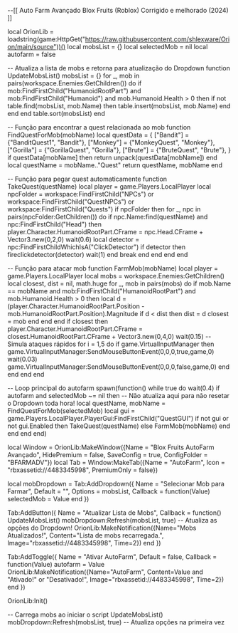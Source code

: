 --[[ 
  Auto Farm Avançado Blox Fruits (Roblox)
  Corrigido e melhorado (2024)
]]

local OrionLib = loadstring(game:HttpGet("https://raw.githubusercontent.com/shlexware/Orion/main/source"))()
local mobsList = {}
local selectedMob = nil
local autofarm = false

-- Atualiza a lista de mobs e retorna para atualização do Dropdown
function UpdateMobsList()
    mobsList = {}
    for _, mob in pairs(workspace.Enemies:GetChildren()) do
        if mob:FindFirstChild("HumanoidRootPart") and mob:FindFirstChild("Humanoid") and mob.Humanoid.Health > 0 then
            if not table.find(mobsList, mob.Name) then
                table.insert(mobsList, mob.Name)
            end
        end
    end
    table.sort(mobsList)
end

-- Função para encontrar a quest relacionada ao mob
function FindQuestForMob(mobName)
    local questData = {
        ["Bandit"] = {"BanditQuest1", "Bandit"},
        ["Monkey"] = {"MonkeyQuest", "Monkey"},
        ["Gorilla"] = {"GorillaQuest", "Gorilla"},
        ["Brute"] = {"BruteQuest", "Brute"},
    }
    if questData[mobName] then
        return unpack(questData[mobName])
    end
    local questName = mobName.."Quest"
    return questName, mobName
end

-- Função para pegar quest automaticamente
function TakeQuest(questName)
    local player = game.Players.LocalPlayer
    local npcFolder = workspace:FindFirstChild("NPCs") or workspace:FindFirstChild("QuestNPCs") or workspace:FindFirstChild("Quests")
    if npcFolder then
        for _, npc in pairs(npcFolder:GetChildren()) do
            if npc.Name:find(questName) and npc:FindFirstChild("Head") then
                player.Character.HumanoidRootPart.CFrame = npc.Head.CFrame + Vector3.new(0,2,0)
                wait(0.6)
                local detector = npc:FindFirstChildWhichIsA("ClickDetector")
                if detector then
                    fireclickdetector(detector)
                    wait(1)
                end
                break
            end
        end
    end
end

-- Função para atacar mob
function FarmMob(mobName)
    local player = game.Players.LocalPlayer
    local mobs = workspace.Enemies:GetChildren()
    local closest, dist = nil, math.huge
    for _, mob in pairs(mobs) do
        if mob.Name == mobName and mob:FindFirstChild("HumanoidRootPart") and mob.Humanoid.Health > 0 then
            local d = (player.Character.HumanoidRootPart.Position - mob.HumanoidRootPart.Position).Magnitude
            if d < dist then
                dist = d
                closest = mob
            end
        end
    end
    if closest then
        player.Character.HumanoidRootPart.CFrame = closest.HumanoidRootPart.CFrame + Vector3.new(0,4,0)
        wait(0.15)
        -- Simula ataques rápidos
        for i = 1,5 do
            if game.VirtualInputManager then
                game.VirtualInputManager:SendMouseButtonEvent(0,0,0,true,game,0)
                wait(0.03)
                game.VirtualInputManager:SendMouseButtonEvent(0,0,0,false,game,0)
            end
        end
    end
end

-- Loop principal do autofarm
spawn(function()
    while true do
        wait(0.4)
        if autofarm and selectedMob ~= nil then
            -- Não atualiza aqui para não resetar o Dropdown toda hora!
            local questName, mobName = FindQuestForMob(selectedMob)
            local gui = game.Players.LocalPlayer.PlayerGui:FindFirstChild("QuestGUI")
            if not gui or not gui.Enabled then
                TakeQuest(questName)
            else
                FarmMob(mobName)
            end
        end
    end
end)

local Window = OrionLib:MakeWindow({Name = "Blox Fruits AutoFarm Avançado", HidePremium = false, SaveConfig = true, ConfigFolder = "BFARMADV"})
local Tab = Window:MakeTab({Name = "AutoFarm", Icon = "rbxassetid://4483345998", PremiumOnly = false})

local mobDropdown = Tab:AddDropdown({
    Name = "Selecionar Mob para Farmar",
    Default = "",
    Options = mobsList,
    Callback = function(Value)
        selectedMob = Value
    end
})

Tab:AddButton({
    Name = "Atualizar Lista de Mobs",
    Callback = function()
        UpdateMobsList()
        mobDropdown:Refresh(mobsList, true) -- Atualiza as opções do Dropdown!
        OrionLib:MakeNotification({Name="Mobs Atualizados!", Content="Lista de mobs recarregada.", Image="rbxassetid://4483345998", Time=2})
    end
})

Tab:AddToggle({
    Name = "Ativar AutoFarm",
    Default = false,
    Callback = function(Value)
        autofarm = Value
        OrionLib:MakeNotification({Name="AutoFarm", Content=Value and "Ativado!" or "Desativado!", Image="rbxassetid://4483345998", Time=2})
    end
})

OrionLib:Init()

-- Carrega mobs ao iniciar o script
UpdateMobsList()
mobDropdown:Refresh(mobsList, true) -- Atualiza opções na primeira vez
